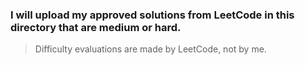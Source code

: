 ### I will upload my approved solutions from LeetCode in this directory that are medium or hard.
> Difficulty evaluations are made by LeetCode, not by me.
